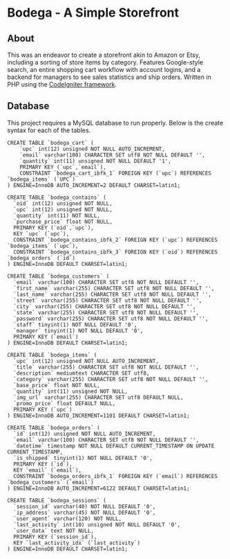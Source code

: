 # Bodega - A Simple Storefront

## About

This was an endeavor to create a storefront akin to Amazon or Etsy, including a sorting of store items by category. Features Google-style search, an entire shopping cart workflow with account logins, and a backend for managers to see sales statistics and ship orders. Written in PHP using the [CodeIgniter framework](http://ellislab.com/codeigniter).

## Database

This project requires a MySQL database to run properly. Below is the create syntax for each of the tables.


    CREATE TABLE `bodega_cart` (
        `upc` int(12) unsigned NOT NULL AUTO_INCREMENT,
        `email` varchar(100) CHARACTER SET utf8 NOT NULL DEFAULT '',
        `quantity` int(11) unsigned NOT NULL DEFAULT '1',
        PRIMARY KEY (`upc`,`email`),
        CONSTRAINT `bodega_cart_ibfk_1` FOREIGN KEY (`upc`) REFERENCES `bodega_items` (`UPC`)
    ) ENGINE=InnoDB AUTO_INCREMENT=2 DEFAULT CHARSET=latin1;

    CREATE TABLE `bodega_contains` (
      `oid` int(12) unsigned NOT NULL,
      `upc` int(12) unsigned NOT NULL,
      `quantity` int(11) NOT NULL,
      `purchase_price` float NOT NULL,
      PRIMARY KEY (`oid`,`upc`),
      KEY `upc` (`upc`),
      CONSTRAINT `bodega_contains_ibfk_2` FOREIGN KEY (`upc`) REFERENCES `bodega_items` (`upc`),
      CONSTRAINT `bodega_contains_ibfk_3` FOREIGN KEY (`oid`) REFERENCES `bodega_orders` (`id`)
    ) ENGINE=InnoDB DEFAULT CHARSET=latin1;

    CREATE TABLE `bodega_customers` (
      `email` varchar(100) CHARACTER SET utf8 NOT NULL DEFAULT '',
      `first_name` varchar(255) CHARACTER SET utf8 NOT NULL DEFAULT '',
      `last_name` varchar(255) CHARACTER SET utf8 NOT NULL DEFAULT '',
      `street` varchar(255) CHARACTER SET utf8 NOT NULL DEFAULT '',
      `city` varchar(255) CHARACTER SET utf8 NOT NULL DEFAULT '',
      `state` varchar(255) CHARACTER SET utf8 NOT NULL DEFAULT '',
      `password` varchar(255) CHARACTER SET utf8 NOT NULL DEFAULT '',
      `staff` tinyint(1) NOT NULL DEFAULT '0',
      `manager` tinyint(1) NOT NULL DEFAULT '0',
      PRIMARY KEY (`email`)
    ) ENGINE=InnoDB DEFAULT CHARSET=latin1;

    CREATE TABLE `bodega_items` (
      `upc` int(12) unsigned NOT NULL AUTO_INCREMENT,
      `title` varchar(255) CHARACTER SET utf8 NOT NULL DEFAULT '',
      `description` mediumtext CHARACTER SET utf8,
      `category` varchar(255) CHARACTER SET utf8 NOT NULL DEFAULT '',
      `base_price` float NOT NULL,
      `quantity` int(11) unsigned NOT NULL,
      `img_url` varchar(255) CHARACTER SET utf8 DEFAULT NULL,
      `promo_price` float DEFAULT NULL,
      PRIMARY KEY (`upc`)
    ) ENGINE=InnoDB AUTO_INCREMENT=1101 DEFAULT CHARSET=latin1;

    CREATE TABLE `bodega_orders` (
      `id` int(12) unsigned NOT NULL AUTO_INCREMENT,
      `email` varchar(100) CHARACTER SET utf8 NOT NULL DEFAULT '',
      `datetime` timestamp NOT NULL DEFAULT CURRENT_TIMESTAMP ON UPDATE CURRENT_TIMESTAMP,
      `is_shipped` tinyint(1) NOT NULL DEFAULT '0',
      PRIMARY KEY (`id`),
      KEY `email` (`email`),
      CONSTRAINT `bodega_orders_ibfk_1` FOREIGN KEY (`email`) REFERENCES `bodega_customers` (`email`)
    ) ENGINE=InnoDB AUTO_INCREMENT=6122 DEFAULT CHARSET=latin1;

    CREATE TABLE `bodega_sessions` (
      `session_id` varchar(40) NOT NULL DEFAULT '0',
      `ip_address` varchar(45) NOT NULL DEFAULT '0',
      `user_agent` varchar(120) NOT NULL,
      `last_activity` int(10) unsigned NOT NULL DEFAULT '0',
      `user_data` text NOT NULL,
      PRIMARY KEY (`session_id`),
      KEY `last_activity_idx` (`last_activity`)
    ) ENGINE=InnoDB DEFAULT CHARSET=latin1;

